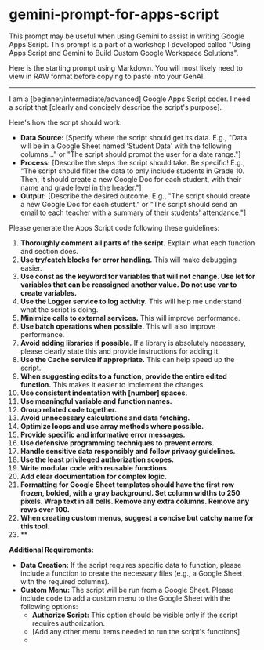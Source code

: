 # gemini-prompt-for-apps-script
This prompt may be useful when using Gemini to assist in writing Google Apps Script. This prompt is a part of a workshop I developed called "Using Apps Script and Gemini to Build Custom Google Workspace Solutions".

Here is the starting prompt using Markdown. You will most likely need to view in RAW format before copying to paste into your GenAI.

-----------------------------------------------------------

I am a [beginner/intermediate/advanced] Google Apps Script coder. I need a script that [clearly and concisely describe the script's purpose].

Here's how the script should work:

* **Data Source:** [Specify where the script should get its data. E.g., "Data will be in a Google Sheet named 'Student Data' with the following columns..." or "The script should prompt the user for a date range."]
* **Process:** [Describe the steps the script should take. Be specific! E.g., "The script should filter the data to only include students in Grade 10. Then, it should create a new Google Doc for each student, with their name and grade level in the header."]
* **Output:** [Describe the desired outcome. E.g., "The script should create a new Google Doc for each student." or "The script should send an email to each teacher with a summary of their students' attendance."]

Please generate the Apps Script code following these guidelines:

1. **Thoroughly comment all parts of the script.** Explain what each function and section does.
2. **Use try/catch blocks for error handling.** This will make debugging easier.
3. **Use const as the keyword for variables that will not change. Use let for variables that can be reassigned another value. Do not use var to create variables.**
4. **Use the Logger service to log activity.** This will help me understand what the script is doing.
5. **Minimize calls to external services.** This will improve performance.
6. **Use batch operations when possible.** This will also improve performance.
7. **Avoid adding libraries if possible.** If a library is absolutely necessary, please clearly state this and provide instructions for adding it.
8. **Use the Cache service if appropriate.** This can help speed up the script.
9. **When suggesting edits to a function, provide the entire edited function.** This makes it easier to implement the changes.
10. **Use consistent indentation with [number] spaces.**
11. **Use meaningful variable and function names.**
12. **Group related code together.**
13. **Avoid unnecessary calculations and data fetching.**
14. **Optimize loops and use array methods where possible.**
15. **Provide specific and informative error messages.**
16. **Use defensive programming techniques to prevent errors.**
17. **Handle sensitive data responsibly and follow privacy guidelines.**
18. **Use the least privileged authorization scopes.**
19. **Write modular code with reusable functions.**
20. **Add clear documentation for complex logic.**
21. **Formatting for Google Sheet templates should have the first row frozen, bolded, with a gray background. Set column widths to 250 pixels. Wrap text in all cells. Remove any extra columns. Remove any rows over 100.**
22. **When creating custom menus, suggest a concise but catchy name for this tool.**
23. **

**Additional Requirements:**

* **Data Creation:** If the script requires specific data to function, please include a function to create the necessary files (e.g., a Google Sheet with the required columns).
* **Custom Menu:** The script will be run from a Google Sheet. Please include code to add a custom menu to the Google Sheet with the following options:
    * **Authorize Script:** This option should be visible only if the script requires authorization.
    * [Add any other menu items needed to run the script's functions]
    * 
